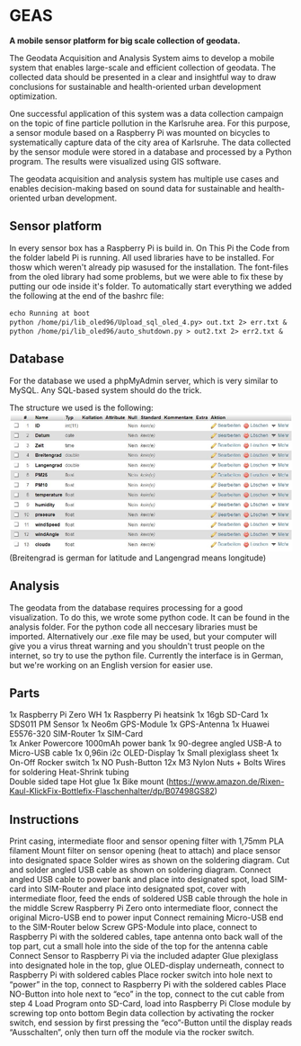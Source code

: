 # GEAS
**A mobile sensor platform for big scale collection of geodata.**

The Geodata Acquisition and Analysis System aims to develop a mobile system that enables large-scale and efficient collection of geodata. The collected data should be presented in a clear and insightful way to draw conclusions for sustainable and health-oriented urban development optimization.

One successful application of this system was a data collection campaign on the topic of fine particle pollution in the Karlsruhe area. For this purpose, a sensor module based on a Raspberry Pi was mounted on bicycles to systematically capture data of the city area of Karlsruhe. The data collected by the sensor module were stored in a database and processed by a Python program. The results were visualized using GIS software.

The geodata acquisition and analysis system has multiple use cases and enables decision-making based on sound data for sustainable and health-oriented urban development.

## Sensor platform
In every sensor box has a Raspberry Pi is build in. On This Pi the Code from the folder labeld Pi is running. All used libraries have to be installed. For thosw which weren't already pip wasused for the installation. The font-files from the oled library had some problems, but we were able to fix these by putting our ode inside it's folder. To automatically start everything we added the following at the end of the bashrc file:
```
echo Running at boot
python /home/pi/lib_oled96/Upload_sql_oled_4.py> out.txt 2> err.txt &
python /home/pi/lib_oled96/auto_shutdown.py > out2.txt 2> err2.txt &
```

## Database
For the database we used a phpMyAdmin server, which is very similar to MySQL. Any SQL-based system should do the trick.

The structure we used is the following:
![](/pictures/database_structure.JPG)
(Breitengrad is german for latitude and Langengrad means longitude)

## Analysis
The geodata from the database requires processing for a good visualization. To do this, we wrote some python code. It can be found in the analysis folder. For the python code all neccesary libraries must be imported. Alternatively our .exe file may be used, but your computer will give you a virus threat warning and you shouldn't trust people on the internet, so try to use the python file.
Currently the interface is in German, but we're working on an English version for easier use.

## Parts
1x Raspberry Pi Zero WH 
1x Raspberry Pi heatsink 
1x 16gb SD-Card 
1x SDS011 PM Sensor 
1x Neo6m GPS-Module 
1x GPS-Antenna 
1x Huawei E5576-320 SIM-Router 
1x SIM-Card  
1x Anker Powercore 1000mAh power bank 
1x 90-degree angled USB-A to Micro-USB cable 
1x 0,96in i2c OLED-Display 
1x Small plexiglass sheet 
1x On-Off Rocker switch 
1x NO Push-Button 
12x M3 Nylon Nuts + Bolts 
Wires for soldering 
Heat-Shrink tubing  
Double sided tape 
Hot glue 
1x Bike mount (https://www.amazon.de/Rixen-Kaul-KlickFix-Bottlefix-Flaschenhalter/dp/B07498GS82) 

 

## Instructions
Print casing, intermediate floor and sensor opening filter with 1,75mm PLA filament 
Mount filter on sensor opening (heat to attach) and place sensor into designated space 
Solder wires as shown on the soldering diagram. 
Cut and solder angled USB cable as shown on soldering diagram. 
Connect angled USB cable to power bank and place into designated spot, load SIM-card into SIM-Router and place into designated spot, cover with intermediate floor, feed the ends of soldered USB cable through the hole in the middle 
Screw Raspberry Pi Zero onto intermediate floor, connect the original Micro-USB end to power input 
Connect remaining Micro-USB end to the SIM-Router below 
Screw GPS-Module into place, connect to Raspberry Pi with the soldered cables, tape antenna onto back wall of the top part, cut a small hole into the side of the top for the antenna cable 
Connect Sensor to Raspberry Pi via the included adapter 
Glue plexiglass into designated hole in the top, glue OLED-display underneath, connect to Raspberry Pi with soldered cables 
Place rocker switch into hole next to “power” in the top, connect to Raspberry Pi with the soldered cables 
Place NO-Button into hole next to “eco” in the top, connect to the cut cable from step 4 
Load Program onto SD-Card, load into Raspberry Pi 
Close module by screwing top onto bottom 
Begin data collection by activating the rocker switch, end session by first pressing the “eco”-Button until the display reads “Ausschalten”, only then turn off the module via the rocker switch. 
